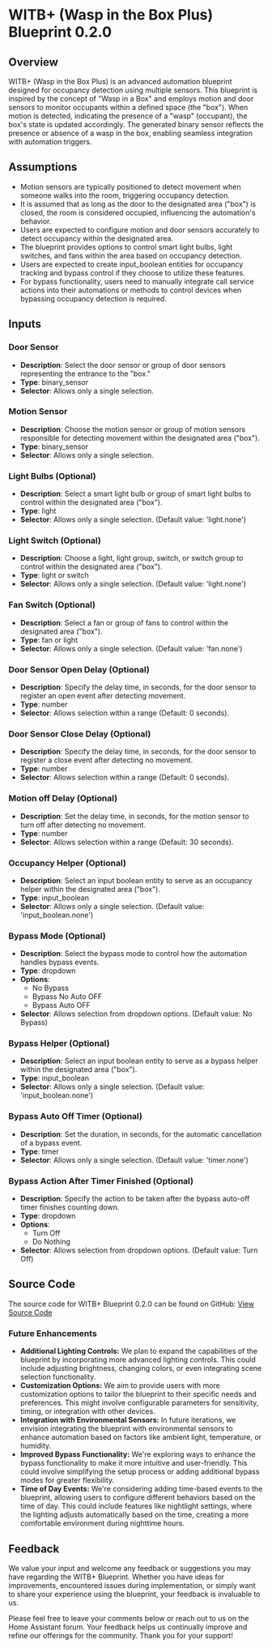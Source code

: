 # WITB+ (Wasp in the Box Plus) Blueprint 0.2.0

## Overview

WITB+ (Wasp in the Box Plus) is an advanced automation blueprint designed for occupancy detection using multiple sensors. This blueprint is inspired by the concept of "Wasp in a Box" and employs motion and door sensors to monitor occupants within a defined space (the "box"). When motion is detected, indicating the presence of a "wasp" (occupant), the box's state is updated accordingly. The generated binary sensor reflects the presence or absence of a wasp in the box, enabling seamless integration with automation triggers.

## Assumptions

- Motion sensors are typically positioned to detect movement when someone walks into the room, triggering occupancy detection.
- It is assumed that as long as the door to the designated area ("box") is closed, the room is considered occupied, influencing the automation's behavior.
- Users are expected to configure motion and door sensors accurately to detect occupancy within the designated area.
- The blueprint provides options to control smart light bulbs, light switches, and fans within the area based on occupancy detection.
- Users are expected to create input_boolean entities for occupancy tracking and bypass control if they choose to utilize these features.
- For bypass functionality, users need to manually integrate call service actions into their automations or methods to control devices when bypassing occupancy detection is required.

## Inputs

### Door Sensor

- **Description**: Select the door sensor or group of door sensors representing the entrance to the "box."
- **Type**: binary_sensor
- **Selector**: Allows only a single selection.

### Motion Sensor

- **Description**: Choose the motion sensor or group of motion sensors responsible for detecting movement within the designated area ("box").
- **Type**: binary_sensor
- **Selector**: Allows only a single selection.

### Light Bulbs (Optional)

- **Description**: Select a smart light bulb or group of smart light bulbs to control within the designated area ("box").
- **Type**: light
- **Selector**: Allows only a single selection. (Default value: 'light.none')

### Light Switch (Optional)

- **Description**: Choose a light, light group, switch, or switch group to control within the designated area ("box").
- **Type**: light or switch
- **Selector**: Allows only a single selection. (Default value: 'light.none')

### Fan Switch (Optional)

- **Description**: Select a fan or group of fans to control within the designated area ("box").
- **Type**: fan or light
- **Selector**: Allows only a single selection. (Default value: 'fan.none')

### Door Sensor Open Delay (Optional)

- **Description**: Specify the delay time, in seconds, for the door sensor to register an open event after detecting movement.
- **Type**: number
- **Selector**: Allows selection within a range (Default: 0 seconds).

### Door Sensor Close Delay (Optional)

- **Description**: Specify the delay time, in seconds, for the door sensor to register a close event after detecting no movement.
- **Type**: number
- **Selector**: Allows selection within a range (Default: 0 seconds).

### Motion off Delay (Optional)

- **Description**: Set the delay time, in seconds, for the motion sensor to turn off after detecting no movement.
- **Type**: number
- **Selector**: Allows selection within a range (Default: 30 seconds).

### Occupancy Helper (Optional)

- **Description**: Select an input boolean entity to serve as an occupancy helper within the designated area ("box").
- **Type**: input_boolean
- **Selector**: Allows only a single selection. (Default value: 'input_boolean.none')

### Bypass Mode (Optional)

- **Description**: Select the bypass mode to control how the automation handles bypass events.
- **Type**: dropdown
- **Options**: 
  - No Bypass
  - Bypass No Auto OFF
  - Bypass Auto OFF
- **Selector**: Allows selection from dropdown options. (Default value: No Bypass)

### Bypass Helper (Optional)

- **Description**: Select an input boolean entity to serve as a bypass helper within the designated area ("box").
- **Type**: input_boolean
- **Selector**: Allows only a single selection. (Default value: 'input_boolean.none')

### Bypass Auto Off Timer (Optional)

- **Description**: Set the duration, in seconds, for the automatic cancellation of a bypass event.
- **Type**: timer
- **Selector**: Allows only a single selection. (Default value: 'timer.none')

### Bypass Action After Timer Finished (Optional)

- **Description**: Specify the action to be taken after the bypass auto-off timer finishes counting down.
- **Type**: dropdown
- **Options**:
  - Turn Off
  - Do Nothing
- **Selector**: Allows selection from dropdown options. (Default value: Turn Off)

## Source Code

The source code for WITB+ Blueprint 0.2.0 can be found on GitHub:
[View Source Code](https://raw.githubusercontent.com/asucrews/ha-blueprints/main/automations/witb_plus/witb_plus.yaml)


### Future Enhancements
- **Additional Lighting Controls:** We plan to expand the capabilities of the blueprint by incorporating more advanced lighting controls. This could include adjusting brightness, changing colors, or even integrating scene selection functionality.
- **Customization Options:** We aim to provide users with more customization options to tailor the blueprint to their specific needs and preferences. This might involve configurable parameters for sensitivity, timing, or integration with other devices.
- **Integration with Environmental Sensors:** In future iterations, we envision integrating the blueprint with environmental sensors to enhance automation based on factors like ambient light, temperature, or humidity.
- **Improved Bypass Functionality:** We're exploring ways to enhance the bypass functionality to make it more intuitive and user-friendly. This could involve simplifying the setup process or adding additional bypass modes for greater flexibility.
- **Time of Day Events:** We're considering adding time-based events to the blueprint, allowing users to configure different behaviors based on the time of day. This could include features like nightlight settings, where the lighting adjusts automatically based on the time, creating a more comfortable environment during nighttime hours.

## Feedback

We value your input and welcome any feedback or suggestions you may have regarding the WITB+ Blueprint. Whether you have ideas for improvements, encountered issues during implementation, or simply want to share your experience using the blueprint, your feedback is invaluable to us.

Please feel free to leave your comments below or reach out to us on the Home Assistant forum. Your feedback helps us continually improve and refine our offerings for the community. Thank you for your support!

